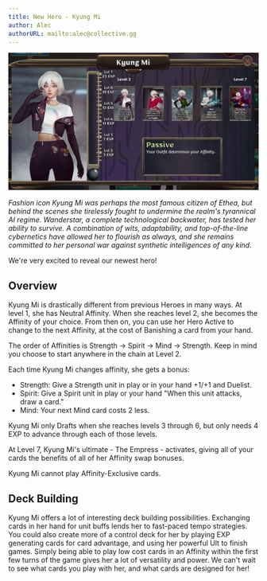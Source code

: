 ```yaml
---
title: New Hero - Kyung Mi
author: Alec
authorURL: mailto:alec@collective.gg
---
```


![kyungmi](assets/kyungmi/hero-details.png)

_Fashion icon Kyung Mi was perhaps the most famous citizen of Ethea, but behind the scenes she tirelessly fought to undermine the realm's tyrannical AI regime. Wanderstar, a complete technological backwater, has tested her ability to survive. A combination of wits, adaptability, and top-of-the-line cybernetics have allowed her to flourish as always, and she remains committed to her personal war against synthetic intelligences of any kind._

We're very excited to reveal our newest hero!

## Overview

Kyung Mi is drastically different from previous Heroes in many ways. At level 1, she has Neutral Affinity. When she reaches level 2, she becomes the Affinity of your choice. From then on, you can use her Hero Active to change to the next Affinity, at the cost of Banishing a card from your hand.

The order of Affinities is Strength -> Spirit -> Mind -> Strength. Keep in mind you choose to start anywhere in the chain at Level 2.

Each time Kyung Mi changes affinity, she gets a bonus:

* Strength: Give a Strength unit in play or in your hand +1/+1 and Duelist.
* Spirit: Give a Spirit unit in play or your hand "When this unit attacks, draw a card."
* Mind: Your next Mind card costs 2 less.

Kyung Mi only Drafts when she reaches levels 3 through 6, but only needs 4 EXP to advance through each of those levels.

At Level 7, Kyung Mi's ultimate - The Empress - activates, giving all of your cards the benefits of all of her Affinity swap bonuses.

Kyung Mi cannot play Affinity-Exclusive cards.

## Deck Building

Kyung Mi offers a lot of interesting deck building possibilities. Exchanging cards in her hand for unit buffs lends her to fast-paced tempo strategies. You could also create more of a control deck for her by playing EXP generating cards for card advantage, and using her powerful Ult to finish games. Simply being able to play low cost cards in an Affinity within the first few turns of the game gives her a lot of versatility and power. We can't wait to see what cards you play with her, and what cards are designed for her!
